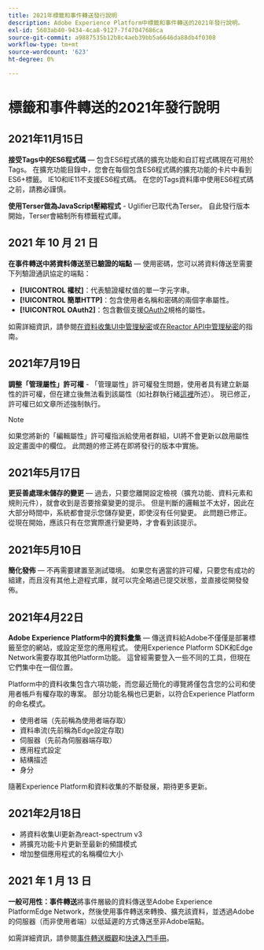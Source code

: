 ```yaml
---
title: 2021年標籤和事件轉送發行說明
description: Adobe Experience Platform中標籤和事件轉送的2021年發行說明。
exl-id: 5603ab40-9434-4ca8-9127-7f47047686ca
source-git-commit: a9887535b12b8c4aeb39bb5a6646da88db4f0308
workflow-type: tm+mt
source-wordcount: '623'
ht-degree: 0%

---
```


# 標籤和事件轉送的2021年發行說明

## 2021年11月15日

**接受Tags中的ES6程式碼** — 包含ES6程式碼的擴充功能和自訂程式碼現在可用於Tags。 在擴充功能目錄中，您會在每個包含ES6程式碼的擴充功能的卡片中看到ES6+標籤。 IE10和IE11不支援ES6程式碼。 在您的Tags資料庫中使用ES6程式碼之前，請務必謹慎。

**使用Terser做為JavaScript壓縮程式** - Uglifier已取代為Terser。 自此發行版本開始，Terser會縮制所有標籤程式庫。

## 2021 年 10 月 21 日

**在事件轉送中將資料傳送至已驗證的端點** — 使用密碼，您可以將資料傳送至需要下列驗證通訊協定的端點：

* **[!UICONTROL 權杖]**：代表驗證權杖值的單一字元字串。
* **[!UICONTROL 簡單HTTP]**：包含使用者名稱和密碼的兩個字串屬性。
* **[!UICONTROL OAuth2]**：包含數個支援[OAuth2](https://datatracker.ietf.org/doc/html/rfc6749)規格的屬性。

如需詳細資訊，請參閱[在資料收集UI中管理秘密](../ui/event-forwarding/secrets.md)或[在Reactor API中管理秘密](../api/guides/secrets.md)的指南。

## 2021年7月19日

**調整「管理屬性」許可權** - 「管理屬性」許可權發生問題，使用者具有建立新屬性的許可權，但在建立後無法看到該屬性（如社群執行緒[這裡](https://experienceleaguecommunities.adobe.com/t5/adobe-experience-platform-launch/technical-advisory-adjustments-to-the-manage-properties/ba-p/399176)所述）。 現已修正，許可權已如文章所述強制執行。

>[!NOTE]
>
>如果您將新的「編輯屬性」許可權指派給使用者群組，UI將不會更新以啟用屬性設定畫面中的欄位。 此問題的修正將在即將發行的版本中實施。

## 2021年5月17日

**更妥善處理未儲存的變更** — 過去，只要您離開設定檢視（擴充功能、資料元素和規則元件），就會收到是否要捨棄變更的提示。 但是判斷的邏輯並不太好，因此在大部分時間中，系統都會提示您儲存變更，即使沒有任何變更。  此問題已修正。  從現在開始，應該只有在您實際進行變更時，才會看到該提示。

## 2021年5月10日

**簡化發佈** — 不再需要建置至測試環境。  如果您有適當的許可權，只要您有成功的組建，而且沒有其他上遊程式庫，就可以完全略過已提交狀態，並直接從開發發佈。

## 2021年4月22日

**Adobe Experience Platform中的資料彙集** — 傳送資料給Adobe不僅僅是部署標籤至您的網站，或設定至您的應用程式。  使用Experience Platform SDK和Edge Network需要存取其他Platform功能。  這曾經需要登入一些不同的工具，但現在它們集中在一個位置。

Platform中的資料收集包含六項功能，而您最近簡化的導覽將僅包含您的公司和使用者帳戶有權存取的專案。  部分功能名稱也已更新，以符合Experience Platform的命名模式。

* 使用者端（先前稱為使用者端存取）
* 資料串流(先前稱為Edge設定存取)
* 伺服器（先前為伺服器端存取）
* 應用程式設定
* 結構描述
* 身分

隨著Experience Platform和資料收集的不斷發展，期待更多更新。

## 2021年2月18日

* 將資料收集UI更新為react-spectrum v3
* 將擴充功能卡片更新至最新的頻譜模式
* 增加整個應用程式的名稱欄位大小

## 2021 年 1 月 13 日

**一般可用性：事件轉送**&#x200B;將事件層級的資料傳送至Adobe Experience PlatformEdge Network，然後使用事件轉送來轉換、擴充該資料，並透過Adobe的伺服器（而非使用者端）以低延遲的方式傳送至非Adobe端點。

如需詳細資訊，請參閱[事件轉送概觀](../ui/event-forwarding/overview.md)和[快速入門手冊](../ui/event-forwarding/getting-started.md)。
